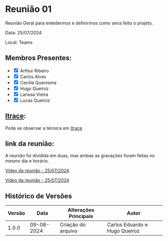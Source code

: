 # Reunião 01
Reunião Geral para entedermos e definirmos como seria feito o projeto.

Data: 25/07/2024

Local: Teams


## Membros Presentes:
<form>
  <ul>
    <li><input type="checkbox" id="membro1" checked><label for="membro1"> Arthur Ribeiro</label></li>
    <li><input type="checkbox" id="membro2" checked><label for="membro2"> Carlos Alves</label></li>
    <li><input type="checkbox" id="membro3" checked><label for="membro3"> Cecília Quaresma</label></li>
    <li><input type="checkbox" id="membro4" checked><label for="membro4"> Hugo Queiroz</label></li>
    <li><input type="checkbox" id="membro4" checked><label for="membro4"> Larissa Vieira</label></li>
    <li><input type="checkbox" id="membro4" checked><label for="membro4"> Lucas Queiroz</label></li>
  </ul>
</form>

## [Itrace](reunioes.md#itrace):
Pode se observar a técnica em [Itrace](reunioes.md#itrace)


## link da reunião:
A reunião foi dividida em duas, mas ambas as gravações foram feitas no mesmo dia e horário.

[Vídeo da reunião - 25/07/2024](https://drive.google.com/file/d/1h--qKUerv0Oz2Zpbp3n9wXtWrgphgebi/view?usp=sharing)

[Vídeo da reunião - 25/07/2024 ](https://drive.google.com/file/d/1dOZtm7r8HbKJ7u3yDaViFvzDe5CbB4tG/view?usp=sharing)


## Histórico de Versões

| Versão | Data       | Alterações Principais                             | Autor        |
|--------|------------|---------------------------------------------------|--------------|
| 1.0.0  | 09-08-2024 | Criação do arquivo | Carlos Eduardo e Hugo Queiroz |